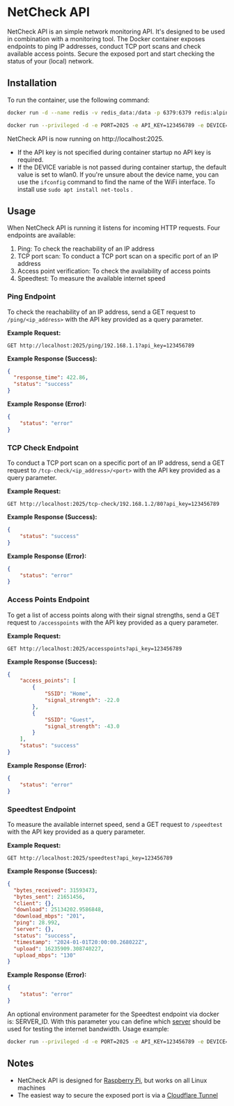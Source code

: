 # NetCheck API

NetCheck API is an simple network monitoring API. It's designed to be used in combination with a monitoring tool. The Docker container exposes endpoints to ping IP addresses, conduct TCP port scans and check available access points. Secure the exposed port and start checking the status of your (local) network.

## Installation
To run the container, use the following command:

```bash
docker run -d --name redis -v redis_data:/data -p 6379:6379 redis:alpine
```

```bash
docker run --privileged -d -e PORT=2025 -e API_KEY=123456789 -e DEVICE=wlan0 -e SCAN_CRON=10 --network host --restart=always purplebite/netcheck-api:latest
```
NetCheck API is now running on http://localhost:2025.

- If the API key is not specified during container startup no API key is required.
- If the DEVICE variable is not passed during container startup, the default value is set to wlan0. If you're unsure about the device name, you can use the `ifconfig` command to find the name of the WiFi interface. To install use `sudo apt install net-tools` .

## Usage
When NetCheck API is running it listens for incoming HTTP requests. Four endpoints are available:

1. Ping: To check the reachability of an IP address
2. TCP port scan: To conduct a TCP port scan on a specific port of an IP address
3. Access point verification: To check the availability of access points
4. Speedtest: To measure the available internet speed

### Ping Endpoint

To check the reachability of an IP address, send a GET request to `/ping/<ip_address>` with the API key provided as a query parameter. 

**Example Request:**
```
GET http://localhost:2025/ping/192.168.1.1?api_key=123456789
```

**Example Response (Success):**
```json
{
  "response_time": 422.86,
  "status": "success"
}
```

**Example Response (Error):**
```json
{
    "status": "error"
}
```

### TCP Check Endpoint

To conduct a TCP port scan on a specific port of an IP address, send a GET request to `/tcp-check/<ip_address>/<port>` with the API key provided as a query parameter.

**Example Request:**
```
GET http://localhost:2025/tcp-check/192.168.1.2/80?api_key=123456789
```

**Example Response (Success):**
```json
{
    "status": "success"
}
```

**Example Response (Error):**
```json
{
    "status": "error"
}
```

### Access Points Endpoint

To get a list of access points along with their signal strengths, send a GET request to `/accesspoints` with the API key provided as a query parameter.

**Example Request:**
```
GET http://localhost:2025/accesspoints?api_key=123456789
```

**Example Response (Success):**
```json
{
    "access_points": [
        {
            "SSID": "Home",
            "signal_strength": -22.0
        },
        {
            "SSID": "Guest",
            "signal_strength": -43.0
        }
    ],
    "status": "success"
}
```

**Example Response (Error):**
```json
{
    "status": "error"
}
```
### Speedtest Endpoint

To measure the available internet speed, send a GET request to `/speedtest` with the API key provided as a query parameter.

**Example Request:**
```
GET http://localhost:2025/speedtest?api_key=123456789
```

**Example Response (Success):**
```json
{
  "bytes_received": 31593473,
  "bytes_sent": 21651456,
  "client": {},
  "download": 25134202.9586848,
  "download_mbps": "201",
  "ping": 28.992,
  "server": {},
  "status": "success",
  "timestamp": "2024-01-01T20:00:00.268022Z",
  "upload": 16235909.308740227,
  "upload_mbps": "130"
}
```
**Example Response (Error):**
```json
{
    "status": "error"
}
```

An optional environment parameter for the Speedtest endpoint via docker is: SERVER_ID. With this parameter you can define which [server](https://www.google.com/search?q=How+to+find+a+Speedtest.net+server+ID) should be used for testing the internet bandwidth. Usage example:
```bash
docker run --privileged -d -e PORT=2025 -e API_KEY=123456789 -e DEVICE=wlan0 -e SERVER_ID=38461 -e SCAN_CRON=10 --network host --restart=always purplebite/netcheck-api:latest
```
## Notes

- NetCheck API is designed for [Raspberry Pi](https://www.raspberrypi.com/), but works on all Linux machines
- The easiest way to secure the exposed port is via a [Cloudflare Tunnel](https://github.com/anderspitman/awesome-tunneling)


